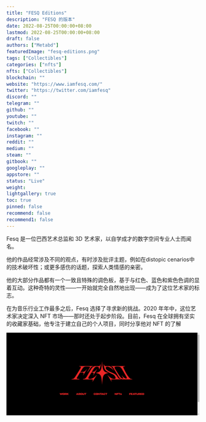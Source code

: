```yaml
---
title: "FESQ Editions"
description: "FESQ 的版本"
date: 2022-08-25T00:00:00+08:00
lastmod: 2022-08-25T00:00:00+08:00
draft: false
authors: ["Metabd"]
featuredImage: "fesq-editions.png"
tags: ["Collectibles"]
categories: ["nfts"]
nfts: ["Collectibles"]
blockchain: ""
website: "https://www.iamfesq.com/"
twitter: "https://twitter.com/iamfesq"
discord: ""
telegram: ""
github: ""
youtube: ""
twitch: ""
facebook: ""
instagram: ""
reddit: ""
medium: ""
steam: ""
gitbook: ""
googleplay: ""
appstore: ""
status: "Live"
weight: 
lightgallery: true
toc: true
pinned: false
recommend: false
recommend1: false
---
```

Fesq 是一位巴西艺术总监和 3D 艺术家，以自学成才的数字空间专业人士而闻名。 

他的作品经常涉及不同的观点，有时涉及批评主题，例如在distopic cenarios中的技术破坏性；或更多感伤的话题，探索人类情感的亲密。

他的大部分作品都有一个一致且特殊的调色板，基于与红色、蓝色和紫色色调的显着互动。这种奇特的灵性——一开始就完全自然地出现——成为了这位艺术家的标志。

在为音乐行业工作最多之后，Fesq 选择了寻求新的挑战。2020 年年中，这位艺术家决定深入 NFT 市场——那时还处于起步阶段。目前，Fesq 在全球拥有坚实的收藏家基础，他专注于建立自己的个人项目，同时分享他对 NFT 的了解

![NFT](51343213.png)